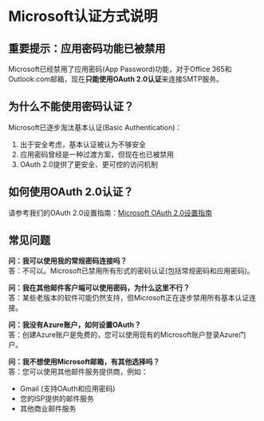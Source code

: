 # Microsoft认证方式说明

## 重要提示：应用密码功能已被禁用

Microsoft已经禁用了应用密码(App Password)功能，对于Office 365和Outlook.com邮箱，现在**只能使用OAuth 2.0认证**来连接SMTP服务。

## 为什么不能使用密码认证？

Microsoft已逐步淘汰基本认证(Basic Authentication)：
1. 出于安全考虑，基本认证被认为不够安全
2. 应用密码曾经是一种过渡方案，但现在也已被禁用
3. OAuth 2.0提供了更安全、更可控的访问机制

## 如何使用OAuth 2.0认证？

请参考我们的OAuth 2.0设置指南：[Microsoft OAuth 2.0设置指南](./microsoft_oauth_setup.md)

## 常见问题

**问：我可以使用我的常规密码连接吗？**  
答：不可以。Microsoft已禁用所有形式的密码认证(包括常规密码和应用密码)。

**问：我在其他邮件客户端可以使用密码，为什么这里不行？**  
答：某些老版本的软件可能仍然支持，但Microsoft正在逐步禁用所有基本认证连接。

**问：我没有Azure账户，如何设置OAuth？**  
答：创建Azure账户是免费的，您可以使用现有的Microsoft账户登录Azure门户。

**问：我不想使用Microsoft邮箱，有其他选择吗？**  
答：您可以使用其他邮件服务提供商，例如：
- Gmail (支持OAuth和应用密码)
- 您的ISP提供的邮件服务
- 其他商业邮件服务
